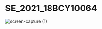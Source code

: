 # SE_2021_18BCY10064

![screen-capture (1)](https://user-images.githubusercontent.com/53315283/137044097-ae34f16d-91ea-4c20-a6d8-70b5192c44ff.gif)
